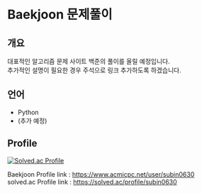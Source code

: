# Baekjoon 문제풀이

## 개요
대표적인 알고리즘 문제 사이트 백준의 풀이를 올릴 예정입니다.   
추가적인 설명이 필요한 경우 주석으로 링크 추가하도록 하겠습니다.

## 언어
- Python
- (추가 예정)

## Profile

[![Solved.ac Profile](http://mazassumnida.wtf/api/v2/generate_badge?boj=subin0630)](https://solved.ac/subin0630/)    

Baekjoon Profile link : https://www.acmicpc.net/user/subin0630   
solved.ac Profile link : https://solved.ac/profile/subin0630
